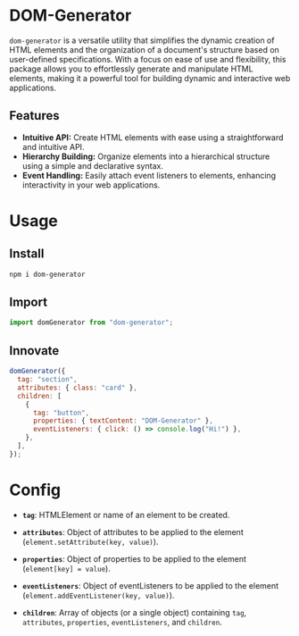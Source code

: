 # DOM-Generator

`dom-generator` is a versatile utility that simplifies the dynamic creation of HTML elements and the organization of a document's structure based on user-defined specifications. With a focus on ease of use and flexibility, this package allows you to effortlessly generate and manipulate HTML elements, making it a powerful tool for building dynamic and interactive web applications.

## Features

- **Intuitive API:** Create HTML elements with ease using a straightforward and intuitive API.
- **Hierarchy Building:** Organize elements into a hierarchical structure using a simple and declarative syntax.
- **Event Handling:** Easily attach event listeners to elements, enhancing interactivity in your web applications.

# Usage

## Install

```bash
npm i dom-generator
```

## Import

```js
import domGenerator from "dom-generator";
```

## Innovate

```js
domGenerator({
  tag: "section",
  attributes: { class: "card" },
  children: [
    {
      tag: "button",
      properties: { textContent: "DOM-Generator" },
      eventListeners: { click: () => console.log("Hi!") },
    },
  ],
});
```

# Config

- **`tag`**: HTMLElement or name of an element to be created.

- **`attributes`**: Object of attributes to be applied to the element (`element.setAttribute(key, value)`).

- **`properties`**: Object of properties to be applied to the element (`element[key] = value`).

- **`eventListeners`**: Object of eventListeners to be applied to the element (`element.addEventListener(key, value)`).

- **`children`**: Array of objects (or a single object) containing `tag`, `attributes`, `properties`, `eventListeners`, and `children`.
